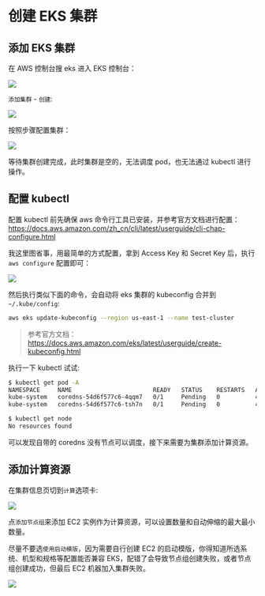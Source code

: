 # 创建 EKS 集群

## 添加 EKS 集群

在 AWS 控制台搜 eks 进入 EKS 控制台：

![](https://image-host-1251893006.cos.ap-chengdu.myqcloud.com/2024%2F03%2F12%2F20240312141131.png)

`添加集群` - `创建`:

![](https://image-host-1251893006.cos.ap-chengdu.myqcloud.com/2024%2F03%2F12%2F20240312141248.png)

按照步骤配置集群：

![](https://image-host-1251893006.cos.ap-chengdu.myqcloud.com/2024%2F03%2F12%2F20240312141416.png)

等待集群创建完成，此时集群是空的，无法调度 pod，也无法通过 kubectl 进行操作。

## 配置 kubectl

配置 kubectl 前先确保 aws 命令行工具已安装，并参考官方文档进行配置：https://docs.aws.amazon.com/zh_cn/cli/latest/userguide/cli-chap-configure.html

我这里图省事，用最简单的方式配置，拿到 Access Key 和 Secret Key 后，执行 `aws configure` 配置即可：

![](https://image-host-1251893006.cos.ap-chengdu.myqcloud.com/2024%2F03%2F12%2F20240312142604.png)

然后执行类似下面的命令，会自动将 eks 集群的 kubeconfig 合并到 `~/.kube/config`:

```bash
aws eks update-kubeconfig --region us-east-1 --name test-cluster
```

> 参考官方文档：https://docs.aws.amazon.com/eks/latest/userguide/create-kubeconfig.html

执行一下 kubectl 试试:

```bash
$ kubectl get pod -A
NAMESPACE     NAME                       READY   STATUS    RESTARTS   AGE
kube-system   coredns-54d6f577c6-4qqm7   0/1     Pending   0          42m
kube-system   coredns-54d6f577c6-tsh7n   0/1     Pending   0          42m

$ kubectl get node
No resources found
```

可以发现自带的 coredns 没有节点可以调度，接下来需要为集群添加计算资源。

## 添加计算资源

在集群信息页切到`计算`选项卡:

![](https://image-host-1251893006.cos.ap-chengdu.myqcloud.com/2024%2F03%2F12%2F20240312150934.png)

点`添加节点组`来添加 EC2 实例作为计算资源，可以设置数量和自动伸缩的最大最小数量。

尽量不要选`使用启动模版`，因为需要自行创建 EC2 的启动模版，你得知道所选系统、机型和规格等配置能否兼容 EKS，配错了会导致节点组创建失败，或者节点组创建成功，但最后 EC2 机器加入集群失败。

![](https://image-host-1251893006.cos.ap-chengdu.myqcloud.com/2024%2F03%2F12%2F20240312153042.png)
